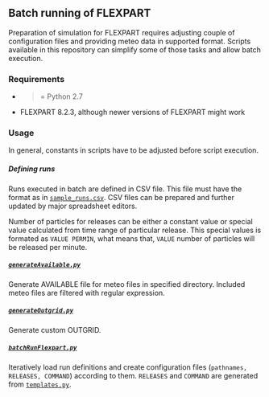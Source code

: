 ## Batch running of FLEXPART

Preparation of simulation for FLEXPART requires adjusting couple of configuration files and providing meteo data in supported format. Scripts available in this repository can simplify some of those tasks and allow batch execution.

### Requirements

* >= Python 2.7
* FLEXPART 8.2.3, although newer versions of FLEXPART might work

### Usage

In general, constants in scripts have to be adjusted before script execution.

##### Defining runs

Runs executed in batch are defined in CSV file. This file must have the format as in [`sample_runs.csv`](https://github.com/dudko/hfs/blob/master/flexpart/sample_runs.csv). CSV files can be prepared and further updated by major spreadsheet editors.

Number of particles for releases can be either a constant value or special value calculated from time range of particular release. This special values is formated as `VALUE PERMIN`, what means that, `VALUE` number of particles will be released per minute.

##### [`generateAvailable.py`](https://github.com/dudko/hfs/blob/master/flexpart/generateAvailable.py)

Generate AVAILABLE file for meteo files in specified directory. Included meteo files are filtered with regular expression.

##### [`generateOutgrid.py`](https://github.com/dudko/hfs/blob/master/flexpart/generateOutgrid.py)

Generate custom OUTGRID. 

##### [`batchRunFlexpart.py`](https://github.com/dudko/hfs/blob/master/flexpart/batchRunFlexpart.py)

Iteratively load run definitions and create configuration files (`pathnames, RELEASES, COMMAND`) according to them. `RELEASES` and `COMMAND` are generated from [`templates.py`](https://github.com/dudko/hfs/blob/master/flexpart/templates.py).